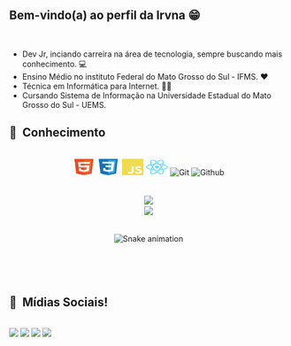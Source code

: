 ## Bem-vindo(a) ao perfil da Irvna 😁

<br>

- Dev Jr, inciando carreira na área de tecnologia, sempre buscando mais conhecimento. 💻
- Ensino Médio no instituto Federal do Mato Grosso do Sul - IFMS. ❤️
- Técnica em Informática para Internet. 👩‍💻
- Cursando Sistema de Informação na Universidade Estadual do Mato Grosso do Sul - UEMS.


## 🧠 &nbsp;Conhecimento 

<div align="center" style="gap: 10px;"><br>
  <img alt="HTML" height="30" width="40" src="https://raw.githubusercontent.com/devicons/devicon/master/icons/html5/html5-original.svg">
  <img alt="CSS" height="30" width="40" src="https://raw.githubusercontent.com/devicons/devicon/master/icons/css3/css3-original.svg">
  <img alt="Js" height="30" width="40" src="https://raw.githubusercontent.com/devicons/devicon/master/icons/javascript/javascript-plain.svg">
  <img alt="React" height="30" width="40" src="https://raw.githubusercontent.com/devicons/devicon/master/icons/react/react-original.svg">
  <img alt="Git" height="30" width="40" src="https://cdn.jsdelivr.net/gh/devicons/devicon/icons/git/git-original.svg">
  <img alt="Github" height="30" width="40" src="https://cdn.jsdelivr.net/gh/devicons/devicon/icons/github/github-original.svg">
</div>
 
<br>
<br>

 <div align="center">
   <img height="180em" src="https://github-readme-stats.vercel.app/api?username=anuraghazra&show_icons=true&theme=radical"/>
  <br>
   <img height="180em" src="https://github-readme-stats.vercel.app/api?username=anuraghazra&show_icons=true&theme=radical"/>
</div>

<br>

<div align="center">
 
   ![Snake animation](https://github.com/Irvna/Irvna/blob/output/github-contribution-grid-snake.svg)
 
</div>

<br>
<br>
<br>

## 🤩 &nbsp;Mídias Sociais!

<br>

<div> 
  <a align="center" href="https://www.instagram.com/irvna_maria/" target="_blank"><img src="https://img.shields.io/badge/-Instagram-%23E4405F?style=for-the-badge&logo=instagram&logoColor=white" target="_blank"></a>
 <a align="center" href="" target="_blank"><img src="https://img.shields.io/badge/Discord-7289DA?style=for-the-badge&logo=discord&logoColor=white" target="_blank"></a> 
  <a align="center" href = "mailto:irvna.soares@gmail.com"><img src="https://img.shields.io/badge/-Gmail-%23333?style=for-the-badge&logo=gmail&logoColor=white" target="_blank"></a>
  <a align="center" href="https://www.linkedin.com/in/irvna-maria-30a09826a/" target="_blank"><img src="https://img.shields.io/badge/-LinkedIn-%230077B5?style=for-the-badge&logo=linkedin&logoColor=white" target="_blank"></a>
</div>
 
